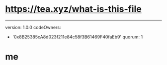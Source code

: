 # https://tea.xyz/what-is-this-file
---
version: 1.0.0
codeOwners:
  - '0x8B25385cA8d023f211e84c58f3B61469F40faEb9'
quorum: 1
# me
